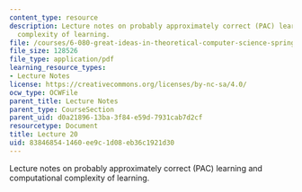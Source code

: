 ```yaml
---
content_type: resource
description: Lecture notes on probably approximately correct (PAC) learning and computational
  complexity of learning.
file: /courses/6-080-great-ideas-in-theoretical-computer-science-spring-2008/838468541460ee9c1d08eb36c1921d30_lec20.pdf
file_size: 128526
file_type: application/pdf
learning_resource_types:
- Lecture Notes
license: https://creativecommons.org/licenses/by-nc-sa/4.0/
ocw_type: OCWFile
parent_title: Lecture Notes
parent_type: CourseSection
parent_uid: d0a21896-13ba-3f84-e59d-7931cab7d2cf
resourcetype: Document
title: Lecture 20
uid: 83846854-1460-ee9c-1d08-eb36c1921d30
---
```

Lecture notes on probably approximately correct (PAC) learning and computational complexity of learning.